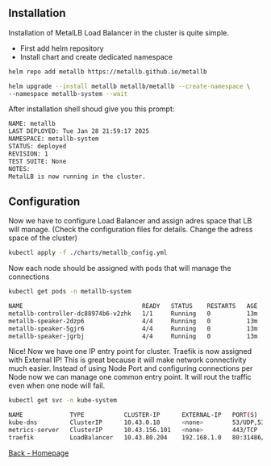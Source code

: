 ## Installation
Installation of MetalLB Load Balancer in the cluster is quite simple.

- First add helm repository
- Install chart and create dedicated namespace
```bash
helm repo add metallb https://metallb.github.io/metallb

helm upgrade --install metallb metallb/metallb --create-namespace \
--namespace metallb-system --wait
```


After installation shell shoud give you this prompt:

```bash
NAME: metallb
LAST DEPLOYED: Tue Jan 28 21:59:17 2025
NAMESPACE: metallb-system
STATUS: deployed
REVISION: 1
TEST SUITE: None
NOTES:
MetalLB is now running in the cluster.
```

## Configuration

Now we have to configure Load Balancer and assign adres space that LB will manage. 
(Check the configuration files for details. Change the adress space of the cluster)
```bash
kubectl apply -f ./charts/metallb_config.yml 
```

Now each node should be assigned with pods that will manage the connections
```bash
kubectl get pods -n metallb-system

NAME                                 READY   STATUS    RESTARTS   AGE
metallb-controller-dc88974b6-v2zhk   1/1     Running   0          13m
metallb-speaker-2dzp6                4/4     Running   0          13m
metallb-speaker-5gjr6                4/4     Running   0          13m
metallb-speaker-jgrbj                4/4     Running   0          13m
```

Nice! Now we have one IP entry point for cluster. Traefik is now assigned with External IP!
This is great because it will make network connectivity much easier. Instead of using Node Port and configuring connections per Node now we can manage one common entry point. It will rout the traffic even when one node will fail. 

```bash
kubectl get svc -n kube-system 

NAME             TYPE           CLUSTER-IP      EXTERNAL-IP   PORT(S)                      AGE
kube-dns         ClusterIP      10.43.0.10      <none>        53/UDP,53/TCP,9153/TCP       3d5h
metrics-server   ClusterIP      10.43.156.101   <none>        443/TCP                      3d5h
traefik          LoadBalancer   10.43.80.204    192.168.1.0   80:31486/TCP,443:31277/TCP   3d5h
```

[Back - Homepage](../README.md)